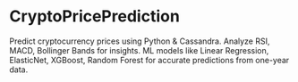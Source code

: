 # CryptoPricePrediction
Predict cryptocurrency prices using Python &amp; Cassandra. Analyze RSI, MACD, Bollinger Bands for insights. ML models like Linear Regression, ElasticNet, XGBoost, Random Forest for accurate predictions from one-year data.
